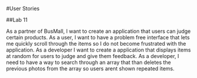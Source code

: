 #User Stories

##Lab 11

<p>As a partner of BusMall, I want to create an application that users can judge certain products.
As a user, I want to have a problem free interface that lets me quickly scroll through the items so I do not become frustrated with the application.
As a developer I want to create a application that displays items at random for users to judge and give them feedback. 
As a developer, I need to have a way to search through an array that than deletes the previous photos from the array so users arent shown repeated items.</p>